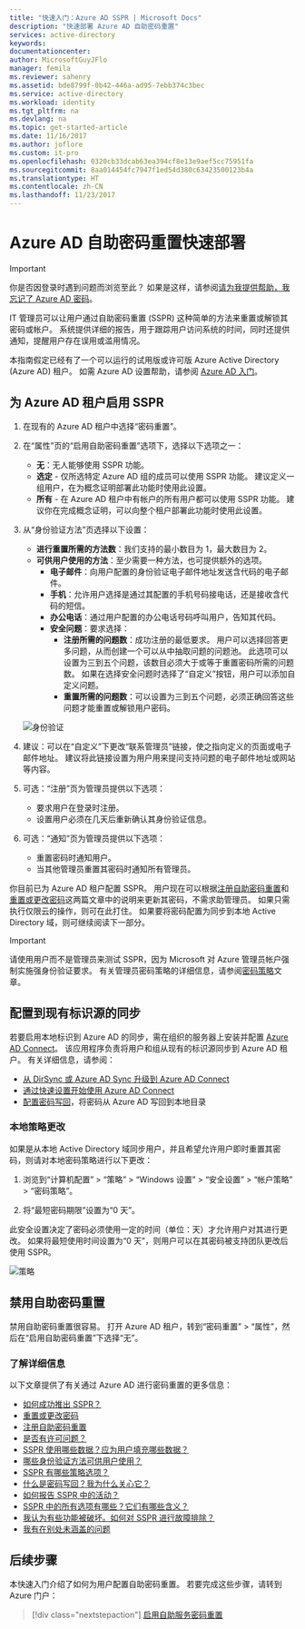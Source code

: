```yaml
---
title: "快速入门：Azure AD SSPR | Microsoft Docs"
description: "快速部署 Azure AD 自助密码重置"
services: active-directory
keywords: 
documentationcenter: 
author: MicrosoftGuyJFlo
manager: femila
ms.reviewer: sahenry
ms.assetid: bde8799f-0b42-446a-ad95-7ebb374c3bec
ms.service: active-directory
ms.workload: identity
ms.tgt_pltfrm: na
ms.devlang: na
ms.topic: get-started-article
ms.date: 11/16/2017
ms.author: joflore
ms.custom: it-pro
ms.openlocfilehash: 0320cb33dcab63ea394cf8e13e9aef5cc75951fa
ms.sourcegitcommit: 8aa014454fc7947f1ed54d380c63423500123b4a
ms.translationtype: HT
ms.contentlocale: zh-CN
ms.lasthandoff: 11/23/2017
---
```

# <a name="azure-ad-self-service-password-reset-rapid-deployment"></a>Azure AD 自助密码重置快速部署

> [!IMPORTANT]
> 你是否因登录时遇到问题而浏览至此？ 如果是这样，请参阅[请为我提供帮助，我忘记了 Azure AD 密码](active-directory-passwords-update-your-own-password.md)。

IT 管理员可以让用户通过自助密码重置 (SSPR) 这种简单的方法来重置或解锁其密码或帐户。 系统提供详细的报告，用于跟踪用户访问系统的时间，同时还提供通知，提醒用户存在误用或滥用情况。

本指南假定已经有了一个可以运行的试用版或许可版 Azure Active Directory (Azure AD) 租户。 如需 Azure AD 设置帮助，请参阅 [Azure AD 入门](get-started-azure-ad.md)。

## <a name="enable-sspr-for-your-azure-ad-tenant"></a>为 Azure AD 租户启用 SSPR

1. 在现有的 Azure AD 租户中选择“密码重置”。

2. 在“属性”页的“启用自助密码重置”选项下，选择以下选项之一：
    * **无**：无人能够使用 SSPR 功能。
    * **选定** - 仅所选特定 Azure AD 组的成员可以使用 SSPR 功能。 建议定义一组用户，在为概念证明部署此功能时使用此设置。
    * **所有** - 在 Azure AD 租户中有帐户的所有用户都可以使用 SSPR 功能。 建议你在完成概念证明，可以向整个租户部署此功能时使用此设置。

3. 从“身份验证方法”页选择以下设置：
    * **进行重置所需的方法数**：我们支持的最小数目为 1，最大数目为 2。
    * **可供用户使用的方法**：至少需要一种方法，也可提供额外的选项。
        * **电子邮件**：向用户配置的身份验证电子邮件地址发送含代码的电子邮件。
        * **手机**：允许用户选择是通过其配置的手机号码接电话，还是接收含代码的短信。
        * **办公电话**：通过用户配置的办公电话号码呼叫用户，告知其代码。
        * **安全问题**：要求选择：
            * **注册所需的问题数**：成功注册的最低要求。 用户可以选择回答更多问题，从而创建一个可以从中抽取问题的问题池。 此选项可以设置为三到五个问题，该数目必须大于或等于重置密码所需的问题数。 如果在选择安全问题时选择了“自定义”按钮，用户可以添加自定义问题。
            * **重置所需的问题数**：可以设置为三到五个问题，必须正确回答这些问题才能重置或解锁用户密码。
            
    ![身份验证][Authentication]

4. 建议：可以在“自定义”下更改“联系管理员”链接，使之指向定义的页面或电子邮件地址。 建议将此链接设置为用户用来提问支持问题的电子邮件地址或网站等内容。

5. 可选：“注册”页为管理员提供以下选项：
    * 要求用户在登录时注册。
    * 设置用户必须在几天后重新确认其身份验证信息。

6. 可选：“通知”页为管理员提供以下选项：
    * 重置密码时通知用户。
    * 当其他管理员重置其密码时通知所有管理员。

你目前已为 Azure AD 租户配置 SSPR。 用户现在可以根据[注册自助密码重置](active-directory-passwords-reset-register.md)和[重置或更改密码](active-directory-passwords-update-your-own-password.md)这两篇文章中的说明来更新其密码，不需求助管理员。 如果只需执行仅限云的操作，则可在此打住。 如果要将密码配置为同步到本地 Active Directory 域，则可继续阅读下一部分。

> [!IMPORTANT]
> 请使用用户而不是管理员来测试 SSPR，因为 Microsoft 对 Azure 管理员帐户强制实施强身份验证要求。 有关管理员密码策略的详细信息，请参阅[密码策略](active-directory-passwords-policy.md#administrator-password-policy-differences)文章。

## <a name="configure-synchronization-to-an-existing-identity-source"></a>配置到现有标识源的同步

若要启用本地标识到 Azure AD 的同步，需在组织的服务器上安装并配置 [Azure AD Connect](./connect/active-directory-aadconnect.md)。 该应用程序负责将用户和组从现有的标识源同步到 Azure AD 租户。 有关详细信息，请参阅：

* [从 DirSync 或 Azure AD Sync 升级到 Azure AD Connect](./connect/active-directory-aadconnect-dirsync-deprecated.md)
* [通过快速设置开始使用 Azure AD Connect](./connect/active-directory-aadconnect-get-started-express.md)
* [配置密码写回](active-directory-passwords-writeback.md#configure-password-writeback)，将密码从 Azure AD 写回到本地目录

### <a name="on-premises-policy-change"></a>本地策略更改

如果是从本地 Active Directory 域同步用户，并且希望允许用户即时重置其密码，则请对本地密码策略进行以下更改：

1. 浏览到“计算机配置” > “策略” > “Windows 设置” > “安全设置” > “帐户策略” > “密码策略”。

2. 将“最短密码期限”设置为“0 天”。

此安全设置决定了密码必须使用一定的时间（单位：天）才允许用户对其进行更改。 如果将最短使用时间设置为“0 天”，则用户可以在其密码被支持团队更改后使用 SSPR。

![策略][Policy]

## <a name="disable-self-service-password-reset"></a>禁用自助密码重置

禁用自助密码重置很容易。 打开 Azure AD 租户，转到“密码重置” > “属性”，然后在“启用自助密码重置”下选择“无”。

### <a name="learn-more"></a>了解详细信息
以下文章提供了有关通过 Azure AD 进行密码重置的更多信息：

* [如何成功推出 SSPR？](active-directory-passwords-best-practices.md)
* [重置或更改密码](active-directory-passwords-update-your-own-password.md)
* [注册自助密码重置](active-directory-passwords-reset-register.md)
* [是否有许可问题？](active-directory-passwords-licensing.md)
* [SSPR 使用哪些数据？应为用户填充哪些数据？](active-directory-passwords-data.md)
* [哪些身份验证方法可供用户使用？](active-directory-passwords-how-it-works.md#authentication-methods)
* [SSPR 有哪些策略选项？](active-directory-passwords-policy.md)
* [什么是密码写回？我为什么关心它？](active-directory-passwords-writeback.md)
* [如何报告 SSPR 中的活动？](active-directory-passwords-reporting.md)
* [SSPR 中的所有选项有哪些？它们有哪些含义？](active-directory-passwords-how-it-works.md)
* [我认为有些功能被破坏。如何对 SSPR 进行故障排除？](active-directory-passwords-troubleshoot.md)
* [我有在别处未涵盖的问题](active-directory-passwords-faq.md)

## <a name="next-steps"></a>后续步骤

本快速入门介绍了如何为用户配置自助密码重置。 若要完成这些步骤，请转到 Azure 门户：

> [!div class="nextstepaction"]
> [启用自助服务密码重置](https://aad.portal.azure.com/#blade/Microsoft_AAD_IAM/ActiveDirectoryMenuBlade/PasswordReset)

[Authentication]: ./media/active-directory-passwords-getting-started/sspr-authentication-methods.png "可用的 Azure AD 身份验证方法和所需数量"
[Policy]: ./media/active-directory-passwords-getting-started/password-policy.png "本地密码组策略设置为 0 天"

